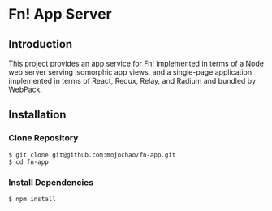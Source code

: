 # Fn! App Server

## Introduction

This project provides an app service for Fn! implemented in terms of a Node 
web server serving isomorphic app views, and a single-page application 
implemented in terms of React, Redux, Relay, and Radium and bundled by
WebPack.

## Installation

### Clone Repository

    $ git clone git@github.com:mojochao/fn-app.git
    $ cd fn-app
    
### Install Dependencies

    $ npm install

